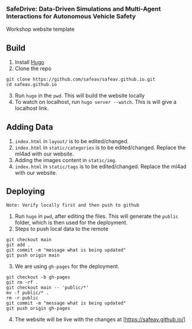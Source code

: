 ### SafeDrive: Data-Driven Simulations and Multi-Agent Interactions for Autonomous Vehicle Safety
Workshop website template

## Build
1. Install [Hugo](https://gohugo.io/)
2. Clone the repo
```
git clone https://github.com/safeav/safeav.github.io.git
cd safeav.github.io
```
3. Run `hugo` in the `pwd`. This will build the website locally
4. To watch on localhost, run `hugo server --watch`. This is will give a localhost link.

## Adding Data
1. `index.html` in `layout/` is to be edited/changed.
2. `index.html` in `static/categories` is to be edited/changed. Replace the ml4ad with our website.
3. Adding the images content in `static/img`.
4. `index.html` in `static/tags` is to be edited/changed. Replace the ml4ad with our website.

## Deploying
`Note: Verify locally first and then push to github`

1. Run `hugo` in `pwd`, after editing the files. This will generate the `public` folder, which is then used for the deployment.
2. Steps to push local data to the remote
```
git checkout main
git add .
git commit -m "message what is being updated"
git push origin main
```
3. We are using `gh-pages` for the deployment.
```
git checkout -b gh-pages
git rm -rf .
git checkout main -- 'public/*'
mv -f public/* .
rm -r public
git commit -m "message what is being updated"
git push origin gh-pages
```
4. The website will be live with the changes at [https://safeav.github.io/]